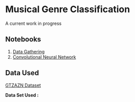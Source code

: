 # Musical Genre Classification

A current work in progress

## Notebooks
1. [Data Gathering](https://github.com/KurtKuhn/cnn_genre_classifier/blob/main/data_gathering.ipynb)
2. [Convolutional Neural Network](https://github.com/KurtKuhn/cnn_genre_classifier/blob/main/cnn_genre_classifer.ipynb)

## Data Used
[GTZAZN Dataset](https://www.kaggle.com/andradaolteanu/gtzan-dataset-music-genre-classification)



**Data Set Used :** 



